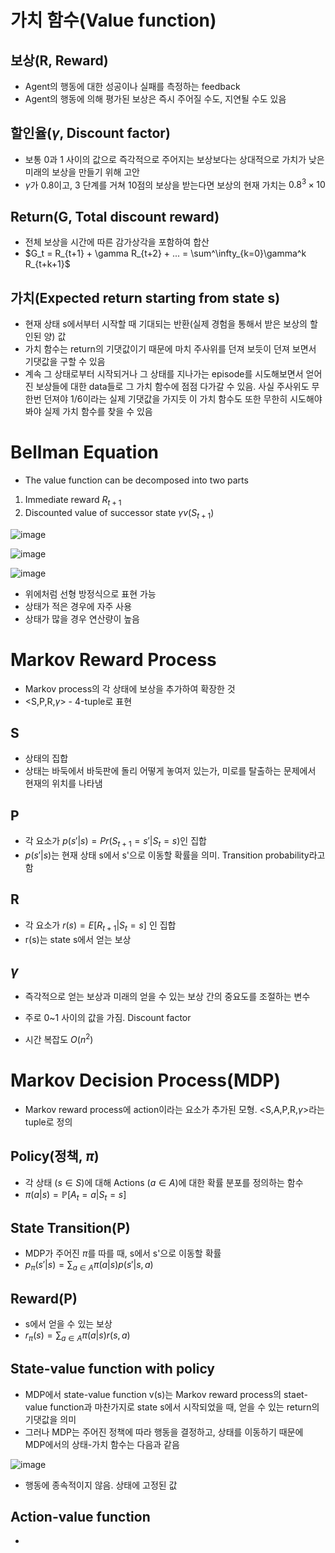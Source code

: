 # 가치 함수(Value function)

## 보상(R, Reward)
- Agent의 행동에 대한 성공이나 실패를 측정하는 feedback
- Agent의 행동에 의해 평가된 보상은 즉시 주어질 수도, 지연될 수도 있음

## 할인율($\gamma$, Discount factor)
- 보통 0과 1 사이의 값으로 즉각적으로 주어지는 보상보다는 상대적으로 가치가 낮은 미래의 보상을 만들기 위해 고안
- $\gamma$가 0.8이고, 3 단계를 거쳐 10점의 보상을 받는다면 보상의 현재 가치는 $0.8^3 \times 10$

## Return(G, Total discount reward)
- 전체 보상을 시간에 따른 감가상각을 포함하여 합산
- $G_t = R_{t+1} + \gamma R_{t+2} + ... = \sum^\infty_{k=0}\gamma^k R_{t+k+1}$

## 가치(Expected return starting from state s)
- 현재 상태 s에서부터 시작할 때 기대되는 반환(실제 경험을 통해서 받은 보상의 할인된 양) 값
- 가치 함수는 return의 기댓값이기 때문에 마치 주사위를 던져 보듯이 던져 보면서 기댓값을 구할 수 있음
- 계속 그 상태로부터 시작되거나 그 상태를 지나가는 episode를 시도해보면서 얻어진 보상들에 대한 data들로 그 가치 함수에 점점 다가갈 수 있음. 사실 주사위도 무한번 던져야 1/6이라는 실제 기댓값을 가지듯 이 가치 함수도 또한 무한히 시도해야봐야 실제 가치 함수를 찾을 수 있음

# Bellman Equation
- The value function can be decomposed into two parts
1. Immediate reward $R_{t+1}$
2. Discounted value of successor state $\gamma v(S_{t+1})$

![image](https://github.com/as9786/ML-DLPratice/assets/80622859/8b695526-9462-4df7-9db5-4bdc9c069073)

![image](https://github.com/as9786/ML-DLPratice/assets/80622859/8f5d4b6d-b407-4bc7-ae3c-d8d766dba5c0)

![image](https://github.com/as9786/ML-DLPratice/assets/80622859/293c70c7-7659-47bf-9fb3-fa89320f4f4c)

- 위에처럼 선형 방정식으로 표현 가능
- 상태가 적은 경우에 자주 사용
- 상태가 많을 경우 연산량이 높음

# Markov Reward Process

- Markov process의 각 상태에 보상을 추가하여 확장한 것
- <S,P,R,$\gamma$> - 4-tuple로 표현

## S
- 상태의 집합
- 상태는 바둑에서 바둑판에 돌리 어떻게 놓여저 있는가, 미로를 탈출하는 문제에서 현재의 위치를 나타냄

## P
- 각 요소가 $p(s'|s) = Pr(S_{t+1}=s'|S_t=s)$인 집합
- $p(s'|s)$는 현재 상태 s에서 s'으로 이동할 확률을 의미. Transition probability라고 함

## R
- 각 요소가 $r(s)=E[R_{t+1}|S_t=s]$ 인 집합
- r(s)는 state s에서 얻는 보상

## $\gamma$
- 즉각적으로 얻는 보상과 미래의 얻을 수 있는 보상 간의 중요도를 조절하는 변수
- 주로 0~1 사이의 값을 가짐. Discount factor

- 시간 복잡도 $O(n^2)$

# Markov Decision Process(MDP)

- Markov reward process에 action이라는 요소가 추가된 모형. <S,A,P,R,$\gamma$>라는 tuple로 정의

## Policy(정책, $\pi$)
- 각 상태 ($s \in S$)에 대해 Actions ($a \in A$)에 대한 확률 분포를 정의하는 함수
- $\pi(a|s) = \mathbb{P}[A_t=a|S_t=s]$

## State Transition(P)
- MDP가 주어진 $\pi$를 따를 때, s에서 s'으로 이동할 확률
- $p_{\pi}(s'|s) = \sum_{a \in A} \pi(a|s)p(s'|s,a)$

## Reward(P)
- s에서 얻을 수 있는 보상
- $r_{\pi}(s) = \sum_{a \in A} \pi(a|s)r(s,a)$

## State-value function with policy
- MDP에서 state-value function v(s)는 Markov reward process의 staet-value function과 마찬가지로 state s에서 시작되었을 때, 얻을 수 있는 return의 기댓값을 의미
- 그러나 MDP는 주어진 정책에 따라 행동을 결정하고, 상태를 이동하기 때문에 MDP에서의 상태-가치 함수는 다음과 같음

![image](https://github.com/as9786/ML-DLPratice/assets/80622859/5b24ff85-4410-43ce-ac8f-ffac5104456f)

- 행동에 종속적이지 않음. 상태에 고정된 값
## Action-value function

-  

